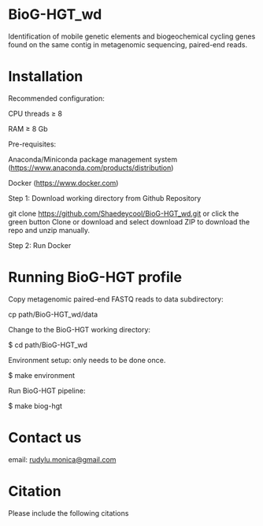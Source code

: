 # BioG-HGT_wd
Identification of mobile genetic elements and biogeochemical cycling genes found on the same contig in metagenomic sequencing, paired-end reads. 

# Installation
Recommended configuration:

CPU threads ≥ 8

RAM ≥ 8 Gb


Pre-requisites:

Anaconda/Miniconda package management system (https://www.anaconda.com/products/distribution)

Docker (https://www.docker.com)


Step 1: Download working directory from Github Repository

git clone https://github.com/Shaedeycool/BioG-HGT_wd.git or click the green button Clone or download and select download ZIP to download the repo and unzip manually.


Step 2: Run Docker

# Running BioG-HGT profile 

Copy metagenomic paired-end FASTQ reads to data subdirectory:

cp <reads> path/BioG-HGT_wd/data

Change to the BioG-HGT working directory:

$ cd path/BioG-HGT_wd

Environment setup: only needs to be done once.

$ make environment

Run BioG-HGT pipeline:

$ make biog-hgt

# Contact us

email: rudylu.monica@gmail.com

# Citation
Please include the following citations 
